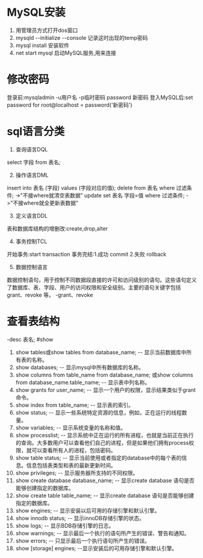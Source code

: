 # MySQL安装

1. 用管理员方式打开dos窗口
2. mysqld --initialize --console 记录这时出现的temp密码
3. mysql install 安装软件
4. net start mysql 启动MySQL服务,用来连接

# 修改密码 

登录前:mysqladmin -u用户名 -p临时密码 password 新密码
登入MySQL后:set password for root@localhost = password('新密码')

# sql语言分类

1. 查询语言DQL

select 字段 from 表名;

2. 操作语言DML

insert into 表名 (字段) values (字段对应的值);
delete from 表名 where 过滤条件; ->"不接where就清空表数据"
update set 表名 字段=值 where 过滤条件; ->"不接where就全更新表数据"

3. 定义语言DDL

表和数据库结构的增删改:create,drop,alter

4. 事务控制TCL

开始事务:start transaction
事务完结:1.成功 commit
		2.失败 rollback
		
5. 数据控制语言

数据控制语句，用于控制不同数据段直接的许可和访问级别的语句。这些语句定义了数据库、表、字段、用户的访问权限和安全级别。主要的语句关键字包括 grant、revoke 等。
-grant、revoke
# 查看表结构
-desc 表名;
#show

1. show tables或show tables from database_name; -- 显示当前数据库中所有表的名称。 
2. show databases; -- 显示mysql中所有数据库的名称。 
3. show columns from table_name from database_name; 或show columns from database_name.table_name; -- 显示表中列名称。 
4. show grants for user_name; -- 显示一个用户的权限，显示结果类似于grant 命令。 
5. show index from table_name; -- 显示表的索引。 
6. show status; -- 显示一些系统特定资源的信息，例如，正在运行的线程数量。 
7. show variables; -- 显示系统变量的名称和值。 
8. show processlist; -- 显示系统中正在运行的所有进程，也就是当前正在执行的查询。大多数用户可以查看他们自己的进程，但是如果他们拥有process权限，就可以查看所有人的进程，包括密码。 
9. show table status; -- 显示当前使用或者指定的database中的每个表的信息。信息包括表类型和表的最新更新时间。 
10. show privileges; -- 显示服务器所支持的不同权限。 
11. show create database database_name; -- 显示create database 语句是否能够创建指定的数据库。 
12. show create table table_name; -- 显示create database 语句是否能够创建指定的数据库。 
13. show engines; -- 显示安装以后可用的存储引擎和默认引擎。 
14. show innodb status; -- 显示innoDB存储引擎的状态。 
15. show logs; -- 显示BDB存储引擎的日志。 
16. show warnings; -- 显示最后一个执行的语句所产生的错误、警告和通知。 
17. show errors; -- 只显示最后一个执行语句所产生的错误。 
18. show [storage] engines; --显示安装后的可用存储引擎和默认引擎。
